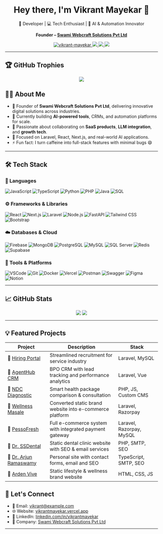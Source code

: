 <!-- Profile README for vikrant-mayekar -->

<h1 align="center">Hey there, I'm Vikrant Mayekar 👋</h1>
<p align="center">🚀 Developer | 💻 Tech Enthusiast | 🧠 AI & Automation Innovator</p>
<p align="center"><strong>Founder – <a href="https://swamiwebcraft.com" target="_blank">Swami Webcraft Solutions Pvt Ltd</a></strong></p>


<p align="center">
  <a href="https://github.com/vikrant-mayekar">
    <img src="https://komarev.com/ghpvc/?username=vikrant-mayekar&label=Profile%20views&color=0e75b6&style=flat" alt="vikrant-mayekar" />
  </a>
  <a href="mailto:vikrant@example.com">
    <img src="https://img.shields.io/badge/Email-Me-blue?style=flat&logo=gmail" />
  </a>
  <a href="https://linkedin.com/in/vikrantmayekar" target="_blank">
    <img src="https://img.shields.io/badge/LinkedIn-VikrantMayekar-blue?logo=linkedin" />
  </a>
  <a href="https://vikrantmayekar.vercel.app" target="_blank">
    <img src="https://img.shields.io/badge/Portfolio-Visit-green?style=flat&logo=vercel" />
  </a>
</p>

---
## 🏆 GitHub Trophies

<p align="center">
  <img src="https://github-profile-trophy.vercel.app/?username=vikrant-mayekar&theme=dark&title=Stars,Followers,Commits,Repositories,PullRequest" />
</p>

## 🧑‍💻 About Me

- 🔭 Founder of **Swami Webcraft Solutions Pvt Ltd**, delivering innovative digital solutions across industries.
- 💼 Currently building **AI-powered tools**, CRMs, and automation platforms for scale.
- 🤝 Passionate about collaborating on **SaaS products**, **LLM integration**, and **growth tech**.
- 🎯 Focused on Laravel, React, Next.js, and real-world AI applications.
- ⚡ Fun fact: I turn caffeine into full-stack features with minimal bugs 😄

---
## 🛠️ Tech Stack

### 🚀 Languages
![JavaScript](https://img.shields.io/badge/JavaScript-F7DF1E?logo=javascript&logoColor=000)
![TypeScript](https://img.shields.io/badge/TypeScript-007ACC?logo=typescript&logoColor=white)
![Python](https://img.shields.io/badge/Python-3776AB?logo=python&logoColor=white)
![PHP](https://img.shields.io/badge/PHP-777BB4?logo=php&logoColor=white)
![Java](https://img.shields.io/badge/Java-ED8B00?logo=java&logoColor=white)
![SQL](https://img.shields.io/badge/SQL-336791?logo=postgresql&logoColor=white)

### ⚙️ Frameworks & Libraries
![React](https://img.shields.io/badge/React-61DAFB?logo=react&logoColor=000)
![Next.js](https://img.shields.io/badge/Next.js-000000?logo=nextdotjs)
![Laravel](https://img.shields.io/badge/Laravel-F72C1F?logo=laravel&logoColor=white)
![Node.js](https://img.shields.io/badge/Node.js-339933?logo=nodedotjs&logoColor=white)
![FastAPI](https://img.shields.io/badge/FastAPI-009688?logo=fastapi&logoColor=white)
![Tailwind CSS](https://img.shields.io/badge/TailwindCSS-38B2AC?logo=tailwind-css&logoColor=white)
![Bootstrap](https://img.shields.io/badge/Bootstrap-563D7C?logo=bootstrap&logoColor=white)

### ☁️ Databases & Cloud
![Firebase](https://img.shields.io/badge/Firebase-FFCA28?logo=firebase&logoColor=black)
![MongoDB](https://img.shields.io/badge/MongoDB-47A248?logo=mongodb&logoColor=white)
![PostgreSQL](https://img.shields.io/badge/PostgreSQL-4169E1?logo=postgresql&logoColor=white)
![MySQL](https://img.shields.io/badge/MySQL-4479A1?logo=mysql&logoColor=white)
![SQL Server](https://img.shields.io/badge/SQL%20Server-CC2927?logo=microsoft-sql-server&logoColor=white)
![Redis](https://img.shields.io/badge/Redis-DC382D?logo=redis&logoColor=white)
![Supabase](https://img.shields.io/badge/Supabase-3ECF8E?logo=supabase&logoColor=white)

### 🧰 Tools & Platforms
![VSCode](https://img.shields.io/badge/VS%20Code-007ACC?logo=visual-studio-code&logoColor=white)
![Git](https://img.shields.io/badge/Git-F05032?logo=git&logoColor=white)
![Docker](https://img.shields.io/badge/Docker-2496ED?logo=docker&logoColor=white)
![Vercel](https://img.shields.io/badge/Vercel-000?logo=vercel&logoColor=white)
![Postman](https://img.shields.io/badge/Postman-FF6C37?logo=postman&logoColor=white)
![Swagger](https://img.shields.io/badge/Swagger-85EA2D?logo=swagger&logoColor=black)
![Figma](https://img.shields.io/badge/Figma-F24E1E?logo=figma&logoColor=white)
![Notion](https://img.shields.io/badge/Notion-000000?logo=notion&logoColor=white)


---

## 📈 GitHub Stats

<p align="center">
  <img src="https://github-readme-stats.vercel.app/api?username=vikrant-mayekar&show_icons=true&theme=tokyonight&hide=prs" />
  <img src="https://github-readme-stats.vercel.app/api/top-langs/?username=vikrant-mayekar&layout=compact&theme=tokyonight" />
</p>

---

## 💡 Featured Projects

| Project | Description | Stack |
|--------|-------------|-------|
| 🔗 [Hiring Portal](https://hiring.abss.co.in) | Streamlined recruitment for service industry | Laravel, MySQL |
| 🔗 [AgentHub CRM](https://agenthub.abss.co.in) | BPO CRM with lead tracking and performance analytics | Laravel, Vue |
| 🔗 [NDC Diagnostic](https://ndcdiagnostic.in) | Smart health package comparison & consultation | PHP, JS, Custom CMS |
| 🔗 [Wellness Masale](https://wellnessmasale.com) | Converted static brand website into e-commerce platform | Laravel, Razorpay |
| 🔗 [PessoFresh](https://pessofresh.in) | Full e-commerce system with integrated payment gateway | Laravel, Razorpay, MySQL |
| 🔗 [Dr. SSDental](https://drssdental.com) | Static dental clinic website with SEO & email services | PHP, SMTP, SEO |
| 🔗 [Dr. Arjun Ramaswamy](https://drarjunramaswamy.com) | Personal site with contact forms, email and SEO | TypeScript, SMTP, SEO |
| 🔗 [Arden Vive](https://ardenvive.com) | Static lifestyle & wellness brand website | HTML, CSS, JS |


## 🔗 Let's Connect

- 📧 Email: [vikrant@example.com](mailto:vikrant@swamiwebcraft.com)
- 🌐 Website: [vikrantmayekar.vercel.app](https://vikrantmayekar.vercel.app)
- 💼 LinkedIn: [linkedin.com/in/vikrantmayekar](https://linkedin.com/in/vikrantmayekar)
- 🏢 Company: [Swami Webcraft Solutions Pvt Ltd](https://swamiwebcraft.com)

---

